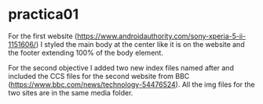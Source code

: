 # practica01
For the first website 
(https://www.androidauthority.com/sony-xperia-5-ii-1151606/)
I styled the main body at the center like it is on the website and
the footer extending 100% of the body element. 

For the second objective I added two new index files named after and included
the CCS files for the second website from BBC 
(https://www.bbc.com/news/technology-54476524). All the img files for the two
sites are in the same media folder.


